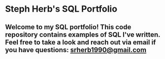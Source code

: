 # Steph Herb's SQL Portfolio

## Welcome to my SQL portfolio! This code repository contains examples of SQL I've written. Feel free to take a look and reach out via email if you have questions: srherb1990@gmail.com
